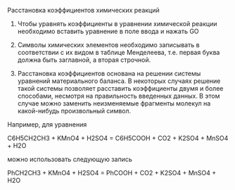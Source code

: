 Расстановка коэффициентов химических реакций

1. Чтобы уравнять коэффициенты в уравнении химической реакции необходимо вставить уравнение в поле ввода и нажать GO

2. Символы химических элементов необходимо записывать в соответствии с их видом в таблице Менделеева, т.е. первая буква должна быть заглавной, а вторая строчной.

3. Расстановка коэффициентов основана на решении системы уравнений материального баланса. В некоторых случаях решение такой системы позволяет расставить коэффициенты двумя и более способами, несмотря на правильность введенных данных. В этом случае можно заменить неизменяемые фрагменты молекул на какой-нибудь произвольный символ.

Например, для уравнения 

C6H5CH2CH3 + KMnO4 + H2SO4 = C6H5COOH + CO2 + K2SO4 + MnSO4 + H2O

можно использовать следующую запись 

PhCH2CH3 + KMnO4 + H2SO4 = PhCOOH + CO2 + K2SO4 + MnSO4 + H2O
